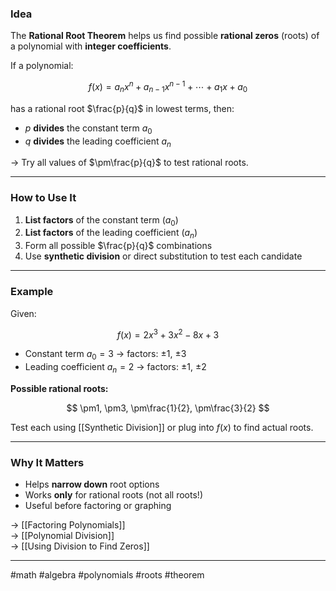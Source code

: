 ### Idea

The **Rational Root Theorem** helps us find possible **rational zeros** (roots) of a polynomial with **integer coefficients**.

If a polynomial:

$$
f(x) = a_nx^n + a_{n-1}x^{n-1} + \cdots + a_1x + a_0
$$

has a rational root $\frac{p}{q}$ in lowest terms, then:

- $p$ **divides** the constant term $a_0$
- $q$ **divides** the leading coefficient $a_n$

→ Try all values of $\pm\frac{p}{q}$ to test rational roots.

---

### How to Use It

1. **List factors** of the constant term ($a_0$)
2. **List factors** of the leading coefficient ($a_n$)
3. Form all possible $\frac{p}{q}$ combinations
4. Use **synthetic division** or direct substitution to test each candidate

---

### Example

Given:

$$
f(x) = 2x^3 + 3x^2 - 8x + 3
$$

- Constant term $a_0 = 3$ → factors: $\pm1$, $\pm3$
- Leading coefficient $a_n = 2$ → factors: $\pm1$, $\pm2$

**Possible rational roots:**

$$
\pm1, \pm3, \pm\frac{1}{2}, \pm\frac{3}{2}
$$

Test each using [[Synthetic Division]] or plug into $f(x)$ to find actual roots.

---

### Why It Matters

- Helps **narrow down** root options
- Works **only** for rational roots (not all roots!)
- Useful before factoring or graphing

→ [[Factoring Polynomials]]  
→ [[Polynomial Division]]  
→ [[Using Division to Find Zeros]]

---

#math #algebra #polynomials #roots #theorem
